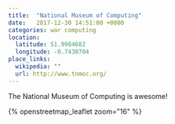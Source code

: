 ```yaml
---
title:  "National Museum of Computing"
date:   2017-12-30 14:51:00 +0000
categories: war computing
location:
  latitude: 51.9984682
  longitude: -0.7438704
place_links:
  wikipedia: ""
  url: http://www.tnmoc.org/
---
```

The National Museum of Computing is awesome!

{% openstreetmap_leaflet zoom="16" %}
